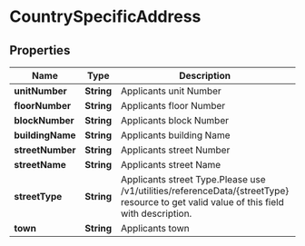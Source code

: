 # CountrySpecificAddress

## Properties
Name | Type | Description | Notes
------------ | ------------- | ------------- | -------------
**unitNumber** | **String** | Applicants unit Number |  [optional]
**floorNumber** | **String** | Applicants floor Number |  [optional]
**blockNumber** | **String** | Applicants block Number |  [optional]
**buildingName** | **String** | Applicants building Name |  [optional]
**streetNumber** | **String** | Applicants street Number |  [optional]
**streetName** | **String** | Applicants street Name |  [optional]
**streetType** | **String** | Applicants street Type.Please use /v1/utilities/referenceData/{streetType} resource to get valid value of this field with description. |  [optional]
**town** | **String** | Applicants town |  [optional]
